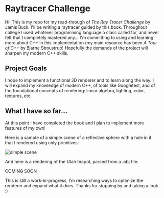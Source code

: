 # Raytracer Challenge

Hi! This is my repo for my read-through of *The Ray Tracer Challenge* by Jamis Buck. I'll be writing a raytracer guided by this book. Throughout college I used whatever programming language a class called for, and never felt that I completely mastered any... I'm committing to using and learning more about C++ in this implementation (my main resource has been *A Tour of C++* by Bjarne Stroustrup) Hopefully the demands of the project will sharpen my modern C++ skills.

## Project Goals

I hope to implement a functional 3D renderer and to learn along the way. I will expand my knowledge of modern C++, of tools like Googletest, and  of the foundational concepts of rendering: linear algebra, lighting, color, textures, etc.

## What I have so far...

At this point I have completed the book and I plan to implement more features of my own!

Here is a sample of a simple scene of a reflective sphere with a hole in it that I rendered using only primitives:

![simple scene](/images/example-1.ppm)

And here is a rendering of the Utah teapot, parsed from a .obj file:

COMING SOON

This is still a work-in-progress, I'm researching ways to optimize the renderer and expand what it does. Thanks for stopping by and taking a look :)